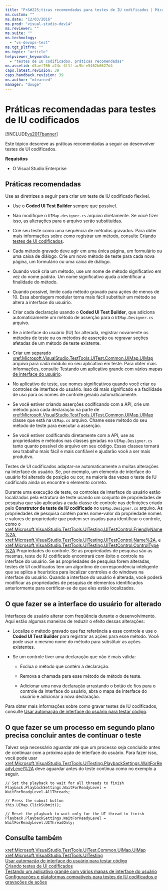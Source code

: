```yaml
---
title: "Pr&#225;ticas recomendadas para testes de IU codificados | Microsoft Docs"
ms.custom: ""
ms.date: "12/03/2016"
ms.prod: "visual-studio-dev14"
ms.reviewer: ""
ms.suite: ""
ms.technology: 
  - "vs-devops-test"
ms.tgt_pltfrm: ""
ms.topic: "article"
helpviewer_keywords: 
  - "testes de IU codificados, práticas recomendadas"
ms.assetid: d5aef766-a24c-4f1f-ac9b-e5462b6627d4
caps.latest.revision: 39
caps.handback.revision: 39
ms.author: "mlearned"
manager: "douge"
---
```

# Pr&#225;ticas recomendadas para testes de IU codificados
[!INCLUDE[vs2017banner](../code-quality/includes/vs2017banner.md)]

Este tópico descreve as práticas recomendadas a seguir ao desenvolver testes de UI codificados.  
  
 **Requisitos**  
  
-   O Visual Studio Enterprise  
  
## Práticas recomendadas  
 Use as diretrizes a seguir para criar um teste de IU codificado flexível.  
  
-   Use o **Coded UI Test Builder** sempre que possível.  
  
-   Não modifique o `UIMap.designer.cs` arquivo diretamente.  Se você fizer isso, as alterações para o arquivo serão substituídas.  
  
-   Crie seu teste como uma sequência de métodos gravados.  Para obter mais informações sobre como registrar um método, consulte [Criando testes de UI codificados](../test/use-ui-automation-to-test-your-code.md#VerifyingCodeUsingCUITCreate).  
  
-   Cada método gravado deve agir em uma única página, um formulário ou uma caixa de diálogo.  Crie um novo método de teste para cada nova página, um formulário ou uma caixa de diálogo.  
  
-   Quando você cria um método, use um nome de método significativo em vez do nome padrão.  Um nome significativo ajuda a identificar a finalidade do método.  
  
-   Quando possível, limite cada método gravado para ações de menos de 10.  Essa abordagem modular torna mais fácil substituir um método se altera a interface do usuário.  
  
-   Criar cada declaração usando o **Coded UI Test Builder**, que adiciona automaticamente um método de asserção para o `UIMap.Designer.cs` arquivo.  
  
-   Se a interface do usuário \(IU\) for alterada, registrar novamente os métodos de teste ou os métodos de asserção ou regravar seções afetadas de um método de teste existente.  
  
-   Criar um separado <xref:Microsoft.VisualStudio.TestTools.UITest.Common.UIMap.UIMap> arquivo para cada módulo no seu aplicativo em teste.  Para obter mais informações, consulte [Testando um aplicativo grande com vários mapas de interface do usuário](../test/testing-a-large-application-with-multiple-ui-maps.md).  
  
-   No aplicativo de teste, use nomes significativos quando você criar os controles de interface do usuário.  Isso dá mais significado e a facilidade de uso para os nomes de controle gerado automaticamente.  
  
-   Se você estiver criando asserções codificando com a API, crie um método para cada declaração na parte de <xref:Microsoft.VisualStudio.TestTools.UITest.Common.UIMap.UIMap> classe que está na `UIMap.cs` arquivo.  Chame esse método do seu método de teste para executar a asserção.  
  
-   Se você estiver codificando diretamente com a API, use as propriedades e métodos nas classes geradas no `UIMap.Designer.cs` tanto quanto possível do arquivo em seu código.  Essas classes tornará seu trabalho mais fácil e mais confiável e ajudarão você a ser mais produtivo.  
  
 Testes de UI codificados adaptar\-se automaticamente a muitas alterações na interface do usuário.  Se, por exemplo, um elemento de interface do usuário foi alterado de posição ou cor, na maioria das vezes o teste de IU codificado ainda os encontre o elemento correto.  
  
 Durante uma execução de teste, os controles de interface do usuário estão localizados pela estrutura de teste usando um conjunto de propriedades de pesquisa que são aplicadas a cada classe de controle nas definições criado pelo **Construtor de teste de IU codificado** no `UIMap.Designer.cs` arquivo.  As propriedades de pesquisa contém pares nome\-valor da propriedade nomes e valores de propriedade que podem ser usados para identificar o controle, como o <xref:Microsoft.VisualStudio.TestTools.UITesting.UITestControl.FriendlyName%2A>, <xref:Microsoft.VisualStudio.TestTools.UITesting.UITestControl.Name%2A>, e <xref:Microsoft.VisualStudio.TestTools.UITesting.UITestControl.ControlType%2A> Propriedades do controle.  Se as propriedades de pesquisa são as mesmas, teste de IU codificado encontrará com êxito o controle na interface do usuário.  Se as propriedades de pesquisa forem alteradas, testes de UI codificados tem um algoritmo de correspondência inteligente que se aplica a heurística para localizar controles e do windows na interface do usuário.  Quando a interface do usuário é alterada, você poderá modificar as propriedades de pesquisa de elementos identificados anteriormente para certificar\-se de que eles estão localizados.  
  
## O que fazer se a interface do usuário for alterado  
 Interfaces de usuário alterar com freqüência durante o desenvolvimento.  Aqui estão algumas maneiras de reduzir o efeito dessas alterações:  
  
-   Localize o método gravado que faz referência a esse controle e use o **Coded UI Test Builder** para registrar as ações para esse método.  Você pode usar o mesmo nome do método para substituir as ações existentes.  
  
-   Se um controle tiver uma declaração que não é mais válida:  
  
    -   Exclua o método que contém a declaração.  
  
    -   Remova a chamada para esse método de método de teste.  
  
    -   Adicionar uma nova declaração arrastando o botão de fios para o controle da interface do usuário, abra o mapa de interface do usuário e adicionar a nova declaração.  
  
 Para obter mais informações sobre como gravar testes de IU codificados, consulte [Usar automação de interface do usuário para testar código](../test/use-ui-automation-to-test-your-code.md).  
  
## O que fazer se um processo em segundo plano precisa concluir antes de continuar o teste  
 Talvez seja necessário aguardar até que um processo seja concluído antes de continuar com a próxima ação de interface do usuário.  Para fazer isso, você pode usar <xref:Microsoft.VisualStudio.TestTools.UITesting.PlaybackSettings.WaitForReadyLevel%2A> deve aguardar antes do teste continua como no exemplo a seguir.  
  
```  
// Set the playback to wait for all threads to finish  
Playback.PlaybackSettings.WaitForReadyLevel = WaitForReadyLevel.AllThreads;  
  
// Press the submit button  
this.UIMap.ClickSubmit();  
  
// Reset the playback to wait only for the UI thread to finish  
Playback.PlaybackSettings.WaitForReadyLevel = WaitForReadyLevel.UIThreadOnly;  
```  
  
## Consulte também  
 <xref:Microsoft.VisualStudio.TestTools.UITest.Common.UIMap.UIMap>   
 <xref:Microsoft.VisualStudio.TestTools.UITesting>   
 [Usar automação de interface do usuário para testar código](../test/use-ui-automation-to-test-your-code.md)   
 [Criando testes de UI codificados](../test/use-ui-automation-to-test-your-code.md#VerifyingCodeUsingCUITCreate)   
 [Testando um aplicativo grande com vários mapas de interface do usuário](../test/testing-a-large-application-with-multiple-ui-maps.md)   
 [Configurações e plataformas compatíveis para testes de IU codificados e gravações de ações](../test/supported-configurations-and-platforms-for-coded-ui-tests-and-action-recordings.md)